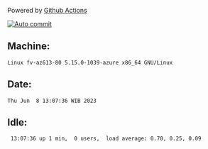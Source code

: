 Powered by [Github Actions](https://github.com/features/actions)

[![Auto commit](https://github.com/hiage/workstation/workflows/Auto%20commit/badge.svg)](https://github.com/hiage/workstation/actions?query=workflow%3A%22Auto+commit%22)

## Machine:
```
Linux fv-az613-80 5.15.0-1039-azure x86_64 GNU/Linux
```
## Date:
```
Thu Jun  8 13:07:36 WIB 2023
```
## Idle:
```
 13:07:36 up 1 min,  0 users,  load average: 0.70, 0.25, 0.09
```
